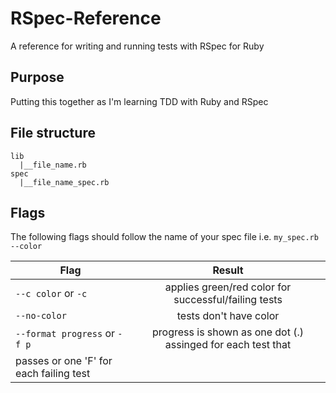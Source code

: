 # RSpec-Reference
A reference for writing and running tests with RSpec for Ruby

## Purpose
Putting this together as I'm learning TDD with Ruby and RSpec

## File structure
```
lib
  |__file_name.rb
spec
  |__file_name_spec.rb
```

## Flags
The following flags should follow the name of your spec file i.e. `my_spec.rb --color`

| Flag          | Result        | 
| ------------- |:-------------:|
| `--c color` or `-c` | applies green/red color for successful/failing tests|
| `--no-color` |  tests don't have color |
| `--format progress` or `-f p` | progress is shown as one dot (.) assinged for each test that 
passes or one 'F' for each failing test |

